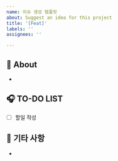 ```yaml
---
name: 이슈 생성 템플릿
about: Suggest an idea for this project
title: '[Feat]'
labels: ''
assignees: ''

---
```


## 🫧 About
<!--무엇에 관한 이슈인지 소개해주세요.-->
- 

## 🎧 TO-DO LIST
<!--구체적인 할 일을 작성해주세요.-->
- [ ] 할일 작성


## 💬 기타 사항
- 
